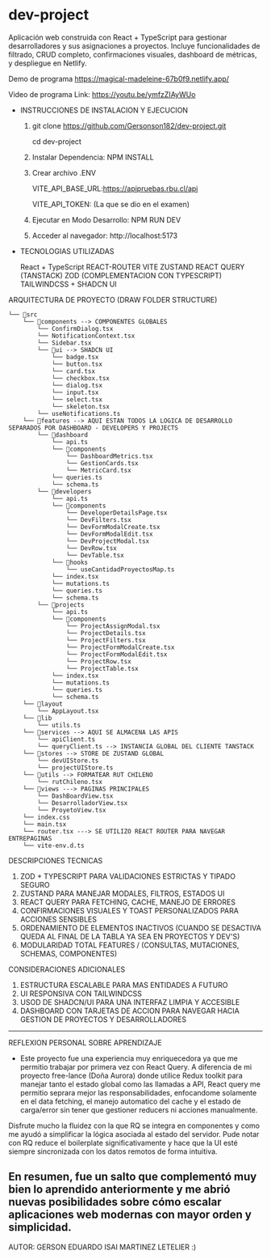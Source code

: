 # dev-project
Aplicación web construida con React + TypeScript para gestionar desarrolladores y sus asignaciones a proyectos. Incluye funcionalidades de filtrado, CRUD completo, confirmaciones visuales, dashboard de métricas, y despliegue en Netlify.

Demo de programa
https://magical-madeleine-67b0f9.netlify.app/

Video de programa
Link: https://youtu.be/ymfzZIAyWUo

- INSTRUCCIONES DE INSTALACION Y EJECUCION
  1) git clone https://github.com/Gersonson182/dev-project.git
     
     cd dev-project
     
  3) Instalar Dependencia: NPM INSTALL
  4) Crear archivo .ENV
     
     VITE_API_BASE_URL:https://apipruebas.rbu.cl/api
     
     VITE_API_TOKEN: (La que se dio en el examen)
     
  6) Ejecutar en Modo Desarrollo: NPM RUN DEV
     
  8) Acceder al navegador: http://localhost:5173
 
 - TECNOLOGIAS UTILIZADAS

   React + TypeScript
   REACT-ROUTER
   VITE
   ZUSTAND
   REACT QUERY (TANSTACK)
   ZOD (COMPLEMENTACION CON TYPESCRIPT)
   TAILWINDCSS + SHADCN UI


ARQUITECTURA DE PROYECTO (DRAW FOLDER STRUCTURE)
```
└── 📁src
    └── 📁components --> COMPONENTES GLOBALES
        └── ConfirmDialog.tsx
        └── NotificationContext.tsx
        └── Sidebar.tsx
        └── 📁ui --> SHADCN UI
            └── badge.tsx
            └── button.tsx
            └── card.tsx
            └── checkbox.tsx
            └── dialog.tsx
            └── input.tsx
            └── select.tsx
            └── skeleton.tsx
        └── useNotifications.ts
    └── 📁features --> AQUI ESTAN TODOS LA LOGICA DE DESARROLLO SEPARADOS POR DASHBOARD - DEVELOPERS Y PROJECTS
        └── 📁dashboard
            └── api.ts
            └── 📁components
                └── DashboardMetrics.tsx
                └── GestionCards.tsx
                └── MetricCard.tsx
            └── queries.ts
            └── schema.ts
        └── 📁developers
            └── api.ts
            └── 📁components
                └── DeveloperDetailsPage.tsx
                └── DevFilters.tsx
                └── DevFormModalCreate.tsx
                └── DevFormModalEdit.tsx
                └── DevProjectModal.tsx
                └── DevRow.tsx
                └── DevTable.tsx
            └── 📁hooks
                └── useCantidadProyectosMap.ts
            └── index.tsx
            └── mutations.ts
            └── queries.ts
            └── schema.ts
        └── 📁projects
            └── api.ts
            └── 📁components
                └── ProjectAssignModal.tsx
                └── ProjectDetails.tsx
                └── ProjectFilters.tsx
                └── ProjectFormModalCreate.tsx
                └── ProjectFormModalEdit.tsx
                └── ProjectRow.tsx
                └── ProjectTable.tsx
            └── index.tsx
            └── mutations.ts
            └── queries.ts
            └── schema.ts
    └── 📁layout
        └── AppLayout.tsx
    └── 📁lib
        └── utils.ts
    └── 📁services --> AQUI SE ALMACENA LAS APIS
        └── apiClient.ts
        └── queryClient.ts --> INSTANCIA GLOBAL DEL CLIENTE TANSTACK
    └── 📁stores --> STORE DE ZUSTAND GLOBAL
        └── devUIStore.ts
        └── projectUIStore.ts
    └── 📁utils --> FORMATEAR RUT CHILENO
        └── rutChileno.tsx
    └── 📁views ---> PAGINAS PRINCIPALES
        └── DashBoardView.tsx
        └── DesarrolladorView.tsx
        └── ProyetoView.tsx
    └── index.css
    └── main.tsx
    └── router.tsx ---> SE UTILIZO REACT ROUTER PARA NAVEGAR ENTREPAGINAS
    └── vite-env.d.ts
```

DESCRIPCIONES TECNICAS
1) ZOD + TYPESCRIPT PARA VALIDACIONES ESTRICTAS Y TIPADO SEGURO
2) ZUSTAND PARA MANEJAR MODALES, FILTROS, ESTADOS UI
3) REACT QUERY PARA FETCHING, CACHE, MANEJO DE ERRORES
4) CONFIRMACIONES VISUALES Y TOAST PERSONALIZADOS PARA ACCIONES SENSIBLES
5) ORDENAMIENTO DE ELEMENTOS INACTIVOS (CUANDO SE DESACTIVA QUEDA AL FINAL DE LA TABLA YA SEA EN PROYECTOS Y DEV'S)
6) MODULARIDAD TOTAL FEATURES / (CONSULTAS, MUTACIONES, SCHEMAS, COMPONENTES)

CONSIDERACIONES ADICIONALES
1) ESTRUCTURA ESCALABLE PARA MAS ENTIDADES A FUTURO
2) UI RESPONSIVA CON TAILWINDCSS
3) USOD DE SHADCN/UI PARA UNA INTERFAZ LIMPIA Y ACCESIBLE
4) DASHBOARD CON TARJETAS DE ACCION PARA NAVEGAR HACIA GESTION DE PROYECTOS Y DESARROLLADORES

-------------------------------------
REFLEXION PERSONAL SOBRE APRENDIZAJE
- Este proyecto fue una experiencia muy enriquecedora ya que me permitio trabajar por primera vez con React Query. A diferencia de mi proyecto free-lance (Doña Aurora) donde utilice Redux toolkit para manejar tanto el estado global como las llamadas a API, React query me permitio seprara mejor las responsabilidades, enfocandome solamente en el data fetching, el manejo automatico del cache y el estado de carga/error sin tener que gestioner reducers ni acciones manualmente.

Disfrute mucho la fluidez con la que RQ se integra en componentes y como me ayudó a simplificar la lógica asociada al estado del servidor. Pude notar con RQ reduce el boilerplate significativamente y hace que la UI esté siempre sincronizada con los datos remotos de forma intuitiva.

En resumen, fue un salto que complementó muy bien lo aprendido anteriormente y me abrió nuevas posibilidades sobre cómo escalar aplicaciones web modernas con mayor orden y simplicidad.
-------------------------------------------

AUTOR: GERSON EDUARDO ISAI MARTINEZ LETELIER :)

